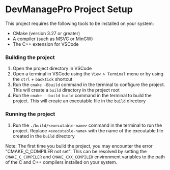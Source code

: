 # DevManagePro Project Setup
This project requires the following tools to be installed on your system:
 
- CMake (version 3.27 or greater)
- A compiler (such as MSVC or MinGW)
- The C++ extension for VSCode

### Building the project
1. Open the project directory in VSCode
2. Open a terminal in VSCode using the `View > Terminal` menu or by using the `ctrl` + `backtick` shortcut
3. Run the `cmake -Bbuild` command in the terminal to configure the project. This will create a `build` directory in the project root
4. Run the `cmake --build build` command in the terminal to build the project. This will create an executable file in the `build` directory

### Running the project
1. Run the `./build/<executable-name>` command in the terminal to run the project. Replace `<executable-name>` with the name of the executable file created in the `build` directory

Note: The first time you build the project, you may encounter the error "CMAKE_C_COMPILER not set". This can be resolved by setting the `CMAKE_C_COMPILER` and `CMAKE_CXX_COMPILER` environment variables to the path of the C and C++ compilers installed on your system.